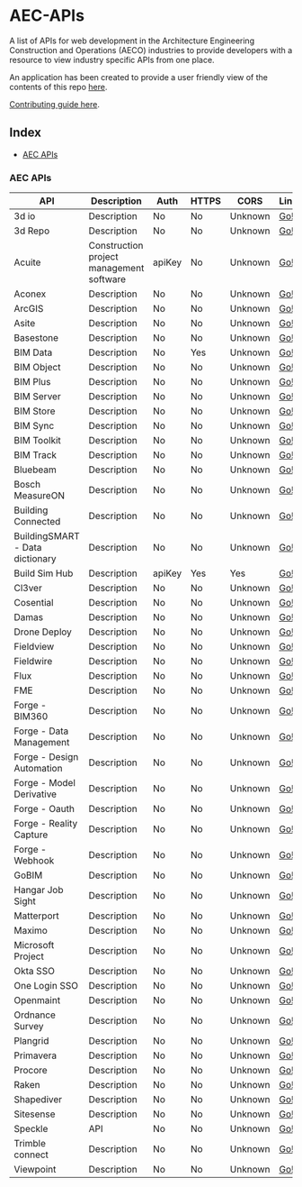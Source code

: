 # AEC-APIs
A list of APIs for web development in the Architecture Engineering Construction and Operations (AECO) industries to provide developers with a resource to view industry specific APIs from one place. 

An application has been created to provide a user friendly view of the contents of this repo [here](http://aec-apis-app.user.project.bimlauncher.com/).

[Contributing guide here](CONTRIBUTING.md).

## Index

* [AEC APIs](#aec-apis)

### AEC APIs
API | Description | Auth | HTTPS | CORS | Link |
|---|---|---|---|---|---|
| 3d io | Description | No | No | Unknown | [Go!](https://3d.io/docs/api/1) |
| 3d Repo | Description | No | No | Unknown | [Go!](https://3drepo.github.io/3drepo.io) |
| Acuite | Construction project management software | apiKey | No | Unknown | [Go!](https://api.acuite.co.nz/swagger/ui/index) |
| Aconex | Description | No | No | Unknown | [Go!](https://help.aconex.com/aconex/aconex-api) |
| ArcGIS | Description | No | No | Unknown | [Go!](https://developers.arcgis.com/web-api) |
| Asite | Description | No | No | Unknown | [Go!](https://upload.asite.com/dmshelp/About_API.htm) |
| Basestone | Description | No | No | Unknown | [Go!](https://api.basestone.io/api/v1) |
| BIM Data | Description | No | Yes | Unknown | [Go!](https://api.bimdata.io/api/doc) |
| BIM Object | Description | No | No | Unknown | [Go!](https://developer.bimobject.com) |
| BIM Plus | Description | No | No | Unknown | [Go!](https://doc.bimplus.net/display/bimpluspublic/Introduction) |
| BIM Server | Description | No | No | Unknown | [Go!](https://github.com/opensourceBIM/BIMserver/wiki/JSON-API) |
| BIM Store | Description | No | No | Unknown | [Go!](http://developer.bimstore.co.uk) |
| BIM Sync | Description | No | No | Unknown | [Go!](https://bimsync.com/developers) |
| BIM Toolkit | Description | No | No | Unknown | [Go!](https://toolkit-api.thenbs.com) |
| BIM Track | Description | No | No | Unknown | [Go!](http://bimtrack.co/en/resources/api) |
| Bluebeam | Description | No | No | Unknown | [Go!](https://developers.bluebeam.com/articles/getting-started) |
| Bosch MeasureON | Description | No | No | Unknown | [Go!](https://developer.bosch.com) |
| Building Connected | Description | No | No | Unknown | [Go!](https://app.buildingconnected.com/docs/#introduction) |
| BuildingSMART - Data dictionary | Description | No | No | Unknown | [Go!](http://bsdd.buildingsmart.org/docs) |
| Build Sim Hub | Description | apiKey | Yes | Yes | [Go!](https://raw.githubusercontent.com/weilix88/buildsimhub_python_api/master/bsh_openapi.yaml) |
| Cl3ver | Description | No | No | Unknown | [Go!](https://www.cl3ver.com/developers-api) |
| Cosential | Description | No | No | Unknown | [Go!](https://compass.cosential.com) |
| Damas | Description | No | No | Unknown | [Go!](https://github.com/remyla/damas-core) |
| Drone Deploy | Description | No | No | Unknown | [Go!](https://support.dronedeploy.com/docs/data-api-access) |
| Fieldview | Description | No | No | Unknown | [Go!](http://mcsforum.info/wiki/index.php?title=Field_View_API_Documentation) |
| Fieldwire | Description | No | No | Unknown | [Go!](http://apidocs.fieldwire.net) |
| Flux | Description | No | No | Unknown | [Go!](https://flux.io/developer) |
| FME | Description | No | No | Unknown | [Go!](https://docs.safe.com/fme/html/FME_REST/apidoc/v3/index.html) |
| Forge - BIM360 | Description | No | No | Unknown | [Go!](https://developer.autodesk.com/en/docs/bim360/v1) |
| Forge - Data Management | Description | No | No | Unknown | [Go!](https://developer.autodesk.com/en/docs/data/v2/overview) |
| Forge - Design Automation | Description | No | No | Unknown | [Go!](https://developer.autodesk.com/en/docs/design-automation/v2/overview) |
| Forge - Model Derivative | Description | No | No | Unknown | [Go!](https://developer.autodesk.com/en/docs/model-derivative/v2/overview) |
| Forge - Oauth | Description | No | No | Unknown | [Go!](https://developer.autodesk.com/en/docs/oauth/v2/overview) |
| Forge - Reality Capture | Description | No | No | Unknown | [Go!](https://developer.autodesk.com/en/docs/reality-capture/v1/overview) |
| Forge - Webhook | Description | No | No | Unknown | [Go!](https://developer.autodesk.com/en/docs/webhooks/v1/overview/basics) |
| GoBIM | Description | No | No | Unknown | [Go!](http://gobim.com/api) |
| Hangar Job Sight | Description | No | No | Unknown | [Go!](https://hangar.com/developer) |
| Matterport | Description | No | No | Unknown | [Go!](https://matterport.com/developers) |
| Maximo | Description | No | No | Unknown | [Go!](https://www.ibm.com/developerworks/community/wikis/home?lang=en#!/wiki/IBM%20Maximo%20Asset%20Management/page/Maximo%20JSON%20API) |
| Microsoft Project | Description | No | No | Unknown | [Go!](https://msdn.microsoft.com/en-us/library/office/jj712612.aspx) |
| Okta SSO | Description | No | No | Unknown | [Go!](https://developer.okta.com/documentation) |
| One Login SSO | Description | No | No | Unknown | [Go!](https://developers.onelogin.com) |
| Openmaint | Description | No | No | Unknown | [Go!](http://www.cmdbuild.org/file/manuali/webservice-manual-in-english) |
| Ordnance Survey | Description | No | No | Unknown | [Go!](https://developer.ordnancesurvey.co.uk) |
| Plangrid | Description | No | No | Unknown | [Go!](https://developer.plangrid.com/docs) |
| Primavera | Description | No | No | Unknown | [Go!](https://docs.oracle.com/cd/E16281_01/Technical_Documentation/Integration_API/ProgrammerReference.html) |
| Procore | Description | No | No | Unknown | [Go!](https://developers.procore.com/documentation/introduction) |
| Raken | Description | No | No | Unknown | [Go!](https://stage.rakenapp.com/developer-api-docs) |
| Shapediver | Description | No | No | Unknown | [Go!](https://shapediver.com/api) |
| Sitesense | Description | No | No | Unknown | [Go!](https://www.intelliwavetechnologies.com/sitesense-developer-api) |
| Speckle | API | No | No | Unknown | [Go!](https://github.com/speckleworks/SpeckleSpecs) |
| Trimble connect | Description | No | No | Unknown | [Go!](https://app.connect.trimble.com/tc/static/apidoc.html) |
| Viewpoint | Description | No | No | Unknown | [Go!](https://vfpdocs.viewpoint.com/VfP_topics_user/c_developer_doc.html) |
